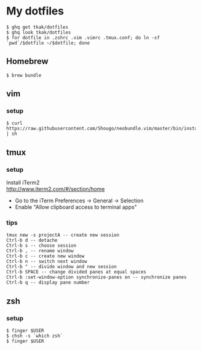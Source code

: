 My dotfiles
===========

    $ ghq get tkak/dotfiles
    $ ghq look tkak/dotfiles
    $ for dotfile in .zshrc .vim .vimrc .tmux.conf; do ln -sf `pwd`/$dotfile ~/$dotfile; done

Homebrew
--------

    $ brew bundle

vim
---
### setup

    $ curl https://raw.githubusercontent.com/Shougo/neobundle.vim/master/bin/install.sh | sh

tmux
----
### setup

Install iTerm2  
<http://www.iterm2.com/#/section/home>
- Go to the iTerm Preferences -> General -> Selection 
- Enable "Allow clipboard access to terminal apps"

### tips

    tmux new -s projectA -- create new session
    Ctrl-b d -- detache
    Ctrl-b s -- choose session
    Ctrl-b , -- rename window
    Ctrl-b c -- create new window
    Ctrl-b n -- switch next window
    Ctrl-b " -- divide window and new session
    Ctrl-b SPACE -- change divided panes at equal spaces
    Ctrl-b :set-window-option synchronize-panes on -- synchronize panes
    Ctrl-b q -- display pane number

zsh
---
### setup

    $ finger $USER
    $ chsh -s `which zsh`
    $ finger $USER



